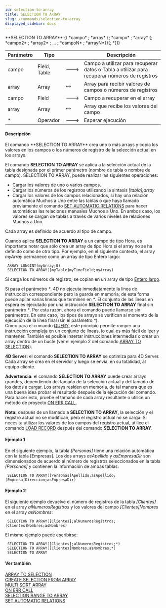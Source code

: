 ```yaml
---
id: selection-to-array
title: SELECTION TO ARRAY
slug: /commands/selection-to-array
displayed_sidebar: docs
---
```


<!--REF #_command_.SELECTION TO ARRAY.Syntax-->**SELECTION TO ARRAY** {( *campo* ; *array* {; *campo* ; *array* {; *campo2* ; *array2* ; ... ; *campoN* ; *arrayN*}}{; *})}<!-- END REF-->
<!--REF #_command_.SELECTION TO ARRAY.Params-->
| Parámetro | Tipo |  | Descripción |
| --- | --- | --- | --- |
| campo | Field, Table | &#x1F852; | Campo a utilizar para recuperar datos o Tabla a utilizar para recuperar números de registros |
| array | Array | &#x1F858; | Array para recibir valores de campos o números de registros |
| campo | Field | &#x1F852; | Campo a recuperar en el array |
| array | Array | &#x1F858; | Array que recibe los valores del campo |
| * | Operador | &#x1F852; | Esperar ejecución |

<!-- END REF-->

#### Descripción 

<!--REF #_command_.SELECTION TO ARRAY.Summary-->El comando **SELECTION TO ARRAY** crea uno o más arrays y copia los valores en los campos o los números de registro de la selección actual en los arrays.<!-- END REF-->

El comando **SELECTION TO ARRAY** se aplica a la selección actual de la tabla designada por el primer parámetro (nombre de tabla o nombre de campo). SELECTION TO ARRAY, puede realizar las siguientes operaciones:

* Cargar los valores de uno o varios campos.
* Cargar los números de los registros utilizando la sintaxis *\[tabla\];array*
* Cargar los valores de los campos relacionados, si hay una relación automática Muchos a Uno entre las tablas o que haya llamado previamente el comando [SET AUTOMATIC RELATIONS](set-automatic-relations.md) para hacer automáticas las relaciones manuales Muchos a Uno. En ambos caso, los valores se cargan de tablas a través de varios niveles de relaciones Muchos a Uno.

Cada array es definido de acuerdo al tipo de campo. 

Cuando aplica **SELECTION TO ARRAY** a un campo de tipo Hora, es importante notar que sólo crea un array de tipo Hora si el array no se ha definido como de otro tipo. Por ejemplo, en el siguiente contexto, el array *myArray* permanece como un array de tipo Entero largo:  

```4d
 ARRAY LONGINT(myArray;0)
 SELECTION TO ARRAY([myTable]myTimeField;myArray)
```

Si carga los números de registro, se copian en un array de tipo [Entero largo](# "Entre -2 millardos y +2 millardos").

Si pasa el parámetro *\**, 4D no ejecuta inmediatamente la línea de instrucción correspondiente pero la guarda en memoria; de esta forma puede apilar varias líneas que terminen en *\**. El conjunto de las líneas en espera es ejecutado por una instrucción **SELECTION TO ARRAY** final sin parámetro *\**. Por esta razón, ahora el comando puede llamarse sin parámetros. En este caso, los tipos de arrays se verifican al momento de la ejecución de la línea final (sin el parámetro *\**).  
Como para el comando [QUERY](query.md), este principio permite romper una instrucción compleja en un conjunto de líneas, lo cual es más fácil de leer y mantener. También es posible insertar instrucciones intermedias o crear un array dentro de un bucle (ver el ejemplo 2 del comando [ARRAY TO SELECTION](array-to-selection.md)). 

**4D Server:** el comando **SELECTION TO ARRAY** se optimiza para 4D Server. Cada array se crea en el servidor y luego se envía, en su totalidad, al equipo cliente. 

**Advertencia:** el comando **SELECTION TO ARRAY** puede crear arrays grandes, dependiendo del tamaño de la selección actual y del tamaño de los datos a cargar. Los arrays residen en memoria, de tal manera que es una buena idea probar el resultado después de la ejecución del comando. Para hacer esto, pruebe el tamaño de cada array resultante o utilice un método de proyecto [ON ERR CALL](on-err-call.md).

**Nota:** después de un llamado a **SELECTION TO ARRAY**, la selección y el registro actual no se modifican, pero el registro actual no se carga. Si necesita utilizar los valores de los campos del registro actual, utilice el comando [LOAD RECORD](load-record.md) después del comando **SELECTION TO ARRAY**.

#### Ejemplo 1 

En el siguiente ejemplo, la tabla *\[Personas\]* tiene una relación automática con la tabla \[Empresas\]. Los dos arrays *asApellido* y *asEmpresaDir* son dimensionados de acuerdo al número de registros seleccionados en la tabla *\[Personas\]* y contienen la información de ambas tablas:

```4d
 SELECTION TO ARRAY([Personas]Apellido;asApellido;[Empresa]Direccion;asEmpresaDir)
```

#### Ejemplo 2 

El siguiente ejemplo devuelve el número de registros de la tabla *\[Clientes\]* en el array *alNumerosRegistros* y los valores del campo *\[Clientes\]Nombres* en el array *asNombres*:

```4d
 SELECTION TO ARRAY([Clientes];alNumerosRegistros;[Clientes]Nombres;asNombres)
```

El mismo ejemplo puede escribirse:

```4d
 SELECTION TO ARRAY([Clientes];alNumerosRegistros;*)
 SELECTION TO ARRAY([Clientes]Nombres;asNombres;*)
 SELECTION TO ARRAY
```

#### Ver también 

[ARRAY TO SELECTION](array-to-selection.md)  
[CREATE SELECTION FROM ARRAY](create-selection-from-array.md)  
[MULTI SORT ARRAY](multi-sort-array.md)  
[ON ERR CALL](on-err-call.md)  
[SELECTION RANGE TO ARRAY](selection-range-to-array.md)  
[SET AUTOMATIC RELATIONS](set-automatic-relations.md)  